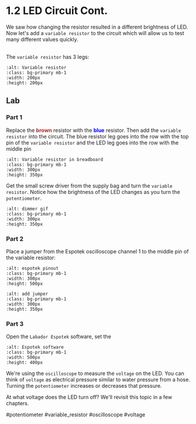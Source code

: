 # 1.2 LED Circuit Cont.

We saw how changing the resistor resulted in a different brightness of LED.  Now let's add a `variable resistor` to the circuit which will allow us to test many different values quickly. </br></br>

The `variable resistor` has 3 legs:
```{image} ../images/ch02/variable_resistor.png
:alt: Variable resistor
:class: bg-primary mb-1
:width: 200px
:height: 200px
``` 

## Lab

### Part 1

Replace the <span style="color:brown">**brown**</span> resistor with the <span style="color:blue">**blue**</span> resistor.  Then add the `variable resistor` into the circuit.  The blue resistor leg goes into the row with the top pin of the `variable resistor` and the LED leg goes into the row with the middle pin 
```{image} ../images/ch02/lab/p1.png
:alt: Variable resistor in breadboard
:class: bg-primary mb-1
:width: 300px
:height: 350px
``` 

Get the small screw driver from the supply bag and turn the `variable resistor`.  Notice how the brightness of the LED changes as you turn the `potentiometer`.
```{image} ../images/ch02/dimmer.gif
:alt: dimmer gif
:class: bg-primary mb-1
:width: 300px
:height: 350px
``` 

### Part 2

Place a jumper from the Espotek oscilloscope channel 1 to the middle pin of the variable resistor:

```{image} ../images/ch02/espotek_pinout.png
:alt: espotek pinout
:class: bg-primary mb-1
:width: 300px
:height: 500px
``` 

```{image} ../images/ch02/lab/p2.png
:alt: add jumper
:class: bg-primary mb-1
:width: 300px
:height: 350px
``` 

### Part 3
Open the `Labador Espotek` software, set the

```{image} ../images/ch02/lab/p3.gif
:alt: Espotek software
:class: bg-primary mb-1
:width: 500px
:height: 400px
``` 

We're using the `oscilloscope` to measure the `voltage` on the LED.  You can think of `voltage` as electrical pressure similar to water pressure from a hose.  Turning the `potentiometer` increases or decreases that pressure.

At what voltage does the LED turn off? We'll revisit this topic in a few chapters.

#potentiometer #variable_resistor #oscilloscope #voltage 
